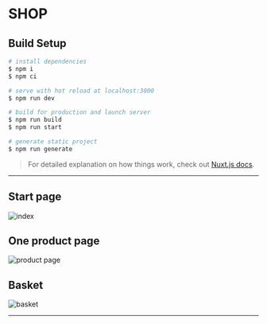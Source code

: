 # SHOP
## Build Setup

``` bash
# install dependencies
$ npm i
$ npm ci

# serve with hot reload at localhost:3000
$ npm run dev

# build for production and launch server
$ npm run build
$ npm run start

# generate static project
$ npm run generate
```
>For detailed explanation on how things work, check out [Nuxt.js docs](https://nuxtjs.org).

---
## Start page
![index](https://i.postimg.cc/dtYg3j85/Fire-Shot-Capture-001-nike-shop-nike-shop-localhost.png)

## One product page
![product page](https://i.postimg.cc/X7sxWfxG/Fire-Shot-Capture-001-nike-shop-w-nike-shop-localhost.png)

## Basket
![basket](https://i.postimg.cc/MKHVyhbH/Fire-Shot-Capture-007-nike-shop-nasdike-shop-localhost.png)

---

